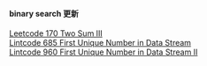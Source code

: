 #### binary search 更新

[Leetcode 170 Two Sum III]()\
[Lintcode 685 First Unique Number in Data Stream]()\
[Lintcode 960 First Unique Number in Data Stream II]()
